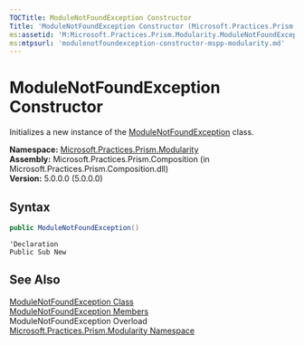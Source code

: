 ```yaml
---
TOCTitle: ModuleNotFoundException Constructor
Title: 'ModuleNotFoundException Constructor (Microsoft.Practices.Prism.Modularity)'
ms:assetid: 'M:Microsoft.Practices.Prism.Modularity.ModuleNotFoundException.\#ctor'
ms:mtpsurl: 'modulenotfoundexception-constructor-mspp-modularity.md'
---
```


# ModuleNotFoundException Constructor

Initializes a new instance of the [ModuleNotFoundException](/patterns-practices/reference/modulenotfoundexception-class-mspp-modularity) class.

**Namespace:** [Microsoft.Practices.Prism.Modularity](/patterns-practices/reference/mspp-modularity-namespace)  
**Assembly:** Microsoft.Practices.Prism.Composition (in Microsoft.Practices.Prism.Composition.dll)  
**Version:** 5.0.0.0 (5.0.0.0)

## Syntax

```C#
public ModuleNotFoundException()
```

```VB
'Declaration
Public Sub New
```

## See Also

[ModuleNotFoundException Class](/patterns-practices/reference/modulenotfoundexception-class-mspp-modularity)  
[ModuleNotFoundException Members](/patterns-practices/reference/modulenotfoundexception-members-mspp-modularity)  
ModuleNotFoundException Overload  
[Microsoft.Practices.Prism.Modularity Namespace](/patterns-practices/reference/mspp-modularity-namespace)  